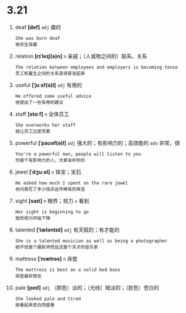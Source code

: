 # 3.21

1. deaf **[def]** `adj` 聋的

   ```
   She was born deaf
   她天生耳聋
   ```

2. relation **[rɪˈleɪʃ(ə)n]** `n` 亲戚；（人或物之间的）联系，关系

   ```
   The relation between employees and employers is becoming tense
   员工和雇主之间的关系变得紧张起来
   ```

3. useful **[ˈjuːsf(ə)l]** `adj` 有用的

   ```
   He offered some useful advice
   他提出了一些有用的建议
   ```

4. staff **[stɑːf]** `n` 全体员工

   ```
   She overworks her staff
   她让员工过度劳累
   ```

5. powerful **[ˈpaʊəf(ə)l]** `adj` 强大的；有影响力的；高效能的 `adv` 非常，很

   ```
   You're a powerful man, people will listen to you
   你是个有影响力的人，大家会听你的
   ```

6. jewel **[ˈdʒuːəl]** `n` 珠宝；宝石

   ```
   He asked how much I spent on the rare jewel
   他问我花了多少钱买这件稀有的珠宝
   ```

7. sight **[saɪt]** `n` 眼界；视力 `v` 看到

   ```
   Her sight is beginning to go
   她的视力开始下降
   ```

8. talented **[ˈtæləntɪd]** `adj` 有天赋的；有才能的

   ```
   She is a talented musician as well as being a photographer
   她不但是个摄影师而且还是个天才的音乐家
   ```

9. mattress **[ˈmætrəs]** `n` 床垫

   ```
   The mattress is best on a solid bed base
   床垫最好放在
   ```

10. pale **[peɪl]** `adj` （颜色）淡的；（光线）暗淡的；（脸色）苍白的
    ```
    She looked pale and tired
    她看起来苍白而疲惫
    ```

